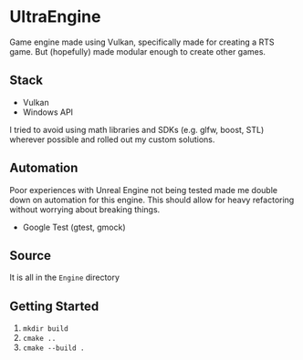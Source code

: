 # UltraEngine

Game engine made using Vulkan, specifically made for creating a RTS game. But (hopefully) made modular enough to create other games.

## Stack

* Vulkan
* Windows API

I tried to avoid using math libraries and SDKs (e.g. glfw, boost, STL) wherever possible and rolled out my custom solutions.

## Automation

Poor experiences with Unreal Engine not being tested made me double down on automation for this engine. This should allow for heavy refactoring without worrying about breaking things.

* Google Test (gtest, gmock)

## Source

It is all in the `Engine` directory

## Getting Started

1. `mkdir build`
2. `cmake ..`
3. `cmake --build .`
